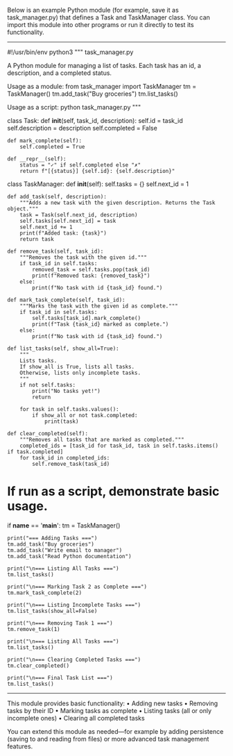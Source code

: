 Below is an example Python module (for example, save it as task_manager.py) that defines a Task and TaskManager class. You can import this module into other programs or run it directly to test its functionality.

--------------------------------------------------
#!/usr/bin/env python3
"""
task_manager.py

A Python module for managing a list of tasks.
Each task has an id, a description, and a completed status.

Usage as a module:
  from task_manager import TaskManager
  tm = TaskManager()
  tm.add_task("Buy groceries")
  tm.list_tasks()
  
Usage as a script:
  python task_manager.py
"""

class Task:
    def __init__(self, task_id, description):
        self.id = task_id
        self.description = description
        self.completed = False

    def mark_complete(self):
        self.completed = True

    def __repr__(self):
        status = "✓" if self.completed else "✗"
        return f"[{status}] {self.id}: {self.description}"


class TaskManager:
    def __init__(self):
        self.tasks = {}
        self.next_id = 1

    def add_task(self, description):
        """Adds a new task with the given description. Returns the Task object."""
        task = Task(self.next_id, description)
        self.tasks[self.next_id] = task
        self.next_id += 1
        print(f"Added task: {task}")
        return task

    def remove_task(self, task_id):
        """Removes the task with the given id."""
        if task_id in self.tasks:
            removed_task = self.tasks.pop(task_id)
            print(f"Removed task: {removed_task}")
        else:
            print(f"No task with id {task_id} found.")

    def mark_task_complete(self, task_id):
        """Marks the task with the given id as complete."""
        if task_id in self.tasks:
            self.tasks[task_id].mark_complete()
            print(f"Task {task_id} marked as complete.")
        else:
            print(f"No task with id {task_id} found.")

    def list_tasks(self, show_all=True):
        """
        Lists tasks.
        If show_all is True, lists all tasks.
        Otherwise, lists only incomplete tasks.
        """
        if not self.tasks:
            print("No tasks yet!")
            return

        for task in self.tasks.values():
            if show_all or not task.completed:
                print(task)

    def clear_completed(self):
        """Removes all tasks that are marked as completed."""
        completed_ids = [task_id for task_id, task in self.tasks.items() if task.completed]
        for task_id in completed_ids:
            self.remove_task(task_id)

# If run as a script, demonstrate basic usage.
if __name__ == '__main__':
    tm = TaskManager()

    print("=== Adding Tasks ===")
    tm.add_task("Buy groceries")
    tm.add_task("Write email to manager")
    tm.add_task("Read Python documentation")

    print("\n=== Listing All Tasks ===")
    tm.list_tasks()

    print("\n=== Marking Task 2 as Complete ===")
    tm.mark_task_complete(2)

    print("\n=== Listing Incomplete Tasks ===")
    tm.list_tasks(show_all=False)

    print("\n=== Removing Task 1 ===")
    tm.remove_task(1)

    print("\n=== Listing All Tasks ===")
    tm.list_tasks()
    
    print("\n=== Clearing Completed Tasks ===")
    tm.clear_completed()
    
    print("\n=== Final Task List ===")
    tm.list_tasks()
--------------------------------------------------

This module provides basic functionality:
• Adding new tasks
• Removing tasks by their ID
• Marking tasks as complete
• Listing tasks (all or only incomplete ones)
• Clearing all completed tasks

You can extend this module as needed—for example by adding persistence (saving to and reading from files) or more advanced task management features.
